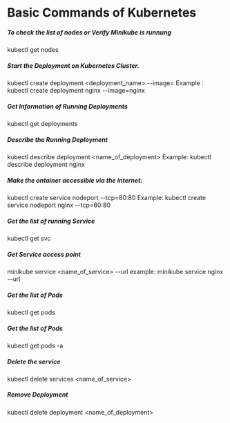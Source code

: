 

# Basic Commands of Kubernetes

##### To check the list of nodes or Verify Minikube is runnung
kubectl get nodes 

##### Start the Deployment on Kubernetes Cluster.
kubectl create deployment <deployment_name> --image=<imagename>
Example : kubectl create deployment nginx --image=nginx

##### Get Information of Running Deployments
kubectl get deployments

##### Describe the Running Deployment
kubectl describe deployment <name_of_deployment>
Example: kubectl describe deployment nginx

##### Make the  ontainer accessible via the internet:
kubectl create service nodeport <deplymentname> --tcp=80:80
Example: kubectl create service nodeport nginx --tcp=80:80

##### Get the list of running Service 
kubectl get svc

##### Get Service access point 
minikube service <name_of_service> --url
example: minikube service nginx --url

##### Get the list of Pods 
kubectl get pods 

##### Get the list of Pods 
kubectl get pods -a

##### Delete the service 
kubectl delete services <name_of_service>

##### Remove Deployment 
kubectl delete deployment <name_of_deployment>

